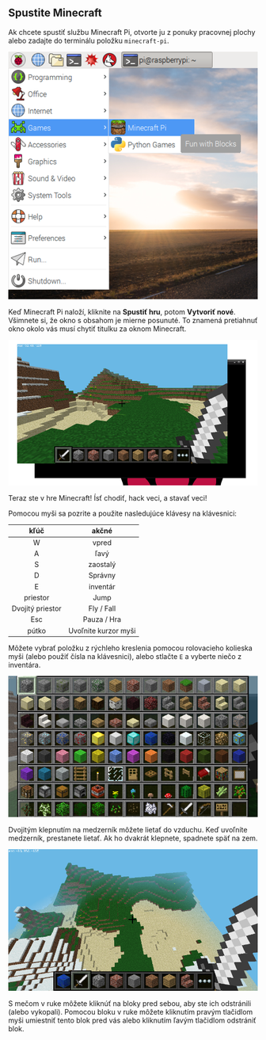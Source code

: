 ## Spustite Minecraft

Ak chcete spustiť službu Minecraft Pi, otvorte ju z ponuky pracovnej plochy alebo zadajte do terminálu položku `minecraft-pi`.

![](images/menu.png)

Keď Minecraft Pi naloží, kliknite na **Spustiť hru**, potom **Vytvoriť nové**. Všimnete si, že okno s obsahom je mierne posunuté. To znamená pretiahnuť okno okolo vás musí chytiť titulku za oknom Minecraft.

![](images/mcpi-game.png)

Teraz ste v hre Minecraft! Ísť chodiť, hack veci, a stavať veci!

Pomocou myši sa pozrite a použite nasledujúce klávesy na klávesnici:

|       kľúč       |        akčné         |
|:----------------:|:--------------------:|
|        W         |        vpred         |
|        A         |         ľavý         |
|        S         |       zaostalý       |
|        D         |       Správny        |
|        E         |       inventár       |
|     priestor     |         Jump         |
| Dvojitý priestor |      Fly / Fall      |
|       Esc        |     Pauza / Hra      |
|      pútko       | Uvoľnite kurzor myši |

Môžete vybrať položku z rýchleho kreslenia pomocou rolovacieho kolieska myši (alebo použiť čísla na klávesnici), alebo stlačte `E` a vyberte niečo z inventára.

![](images/mcpi-inventory.png)

Dvojitým klepnutím na medzerník môžete lietať do vzduchu. Keď uvoľníte medzerník, prestanete lietať. Ak ho dvakrát klepnete, spadnete späť na zem.

![](images/mcpi-flying.png)

S mečom v ruke môžete kliknúť na bloky pred sebou, aby ste ich odstránili (alebo vykopali). Pomocou bloku v ruke môžete kliknutím pravým tlačidlom myši umiestniť tento blok pred vás alebo kliknutím ľavým tlačidlom odstrániť blok.